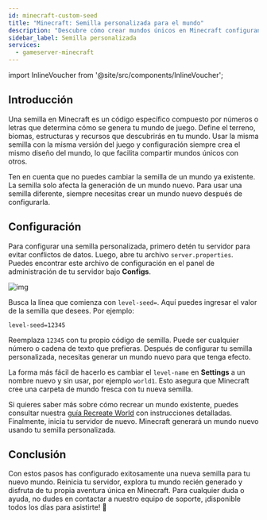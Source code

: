 ```yaml
---
id: minecraft-custom-seed
title: "Minecraft: Semilla personalizada para el mundo"
description: "Descubre cómo crear mundos únicos en Minecraft configurando semillas personalizadas para nuevas aventuras y generación de mundos → Aprende más ahora"
sidebar_label: Semilla personalizada
services:
  - gameserver-minecraft
---
```


import InlineVoucher from '@site/src/components/InlineVoucher';

## Introducción

Una semilla en Minecraft es un código específico compuesto por números o letras que determina cómo se genera tu mundo de juego. Define el terreno, biomas, estructuras y recursos que descubrirás en tu mundo. Usar la misma semilla con la misma versión del juego y configuración siempre crea el mismo diseño del mundo, lo que facilita compartir mundos únicos con otros.

Ten en cuenta que no puedes cambiar la semilla de un mundo ya existente. La semilla solo afecta la generación de un mundo nuevo. Para usar una semilla diferente, siempre necesitas crear un mundo nuevo después de configurarla.

<InlineVoucher />

## Configuración

Para configurar una semilla personalizada, primero detén tu servidor para evitar conflictos de datos. Luego, abre tu archivo `server.properties`. Puedes encontrar este archivo de configuración en el panel de administración de tu servidor bajo **Configs**.

![img](https://screensaver01.zap-hosting.com/index.php/s/XBKN9r3CAweP9RG/download)

Busca la línea que comienza con `level-seed=`. Aquí puedes ingresar el valor de la semilla que desees. Por ejemplo:

```
level-seed=12345
```

Reemplaza `12345` con tu propio código de semilla. Puede ser cualquier número o cadena de texto que prefieras. Después de configurar tu semilla personalizada, necesitas generar un mundo nuevo para que tenga efecto.

La forma más fácil de hacerlo es cambiar el `level-name` en **Settings** a un nombre nuevo y sin usar, por ejemplo `world1`. Esto asegura que Minecraft cree una carpeta de mundo fresca con tu nueva semilla.

Si quieres saber más sobre cómo recrear un mundo existente, puedes consultar nuestra [guía Recreate World](minecraft-worlds.md) con instrucciones detalladas. Finalmente, inicia tu servidor de nuevo. Minecraft generará un mundo nuevo usando tu semilla personalizada.

## Conclusión

Con estos pasos has configurado exitosamente una nueva semilla para tu nuevo mundo. Reinicia tu servidor, explora tu mundo recién generado y disfruta de tu propia aventura única en Minecraft. Para cualquier duda o ayuda, no dudes en contactar a nuestro equipo de soporte, ¡disponible todos los días para asistirte! 🙂

<InlineVoucher />